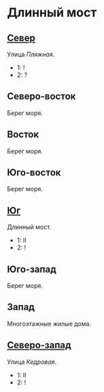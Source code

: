 # Длинный мост

## [Север](./605050.md)

Улица *Пляжная*.

* 1:    !
* 2:    ?

## Северо-восток

Берег моря.

## Восток

Берег моря.

## Юго-восток

Берег моря.

## [Юг](./605145.md)

Длинный мост.

* 1:    II
* 2:    !

## Юго-запад

Берег моря.

## Запад

Многоэтажные жилые дома.

## [Северо-запад](./600070.md)

Улица *Кедровая*.

* 1:    II
* 2:    !
